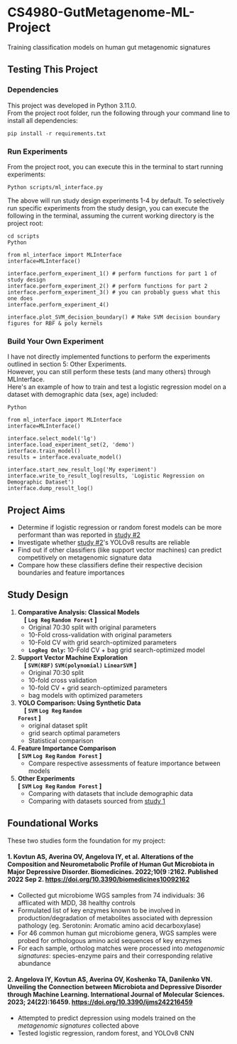 # CS4980-GutMetagenome-ML-Project
Training classification models on human gut metagenomic signatures 

## Testing This Project

### Dependencies
This project was developed in Python 3.11.0.<br>
From the project root folder, run the following through your command line to install all dependencies:
```
pip install -r requirements.txt
```

### Run Experiments
From the project root, you can execute this in the terminal to start running experiments:
```
Python scripts/ml_interface.py
```
The above will run study design experiments 1-4 by default. 
To selectively run specific experiments from the study design, you can execute the following in the terminal, assuming the current working directory is the project root:
```
cd scripts
Python

from ml_interface import MLInterface
interface=MLInterface()

interface.perform_experiment_1() # perform functions for part 1 of study design
interface.perform_experiment_2() # perform functions for part 2
interface.perform_experiment_3() # you can probably guess what this one does
interface.perform_experiment_4()

interface.plot_SVM_decision_boundary() # Make SVM decision boundary figures for RBF & poly kernels
```

### Build Your Own Experiment
I have not directly implemented functions to perform the experiments outlined in section 5: Other Experiments.<br>
However, you can still perform these tests (and many others) through MLInterface.<br> 
Here's an example of how to train and test a logistic regression model on a dataset with demographic data (sex, age) included:
```
Python

from ml_interface import MLInterface
interface=MLInterface()

interface.select_model('lg')
interface.load_experiment_set(2, 'demo')
interface.train_model()
results = interface.evaluate_model()

interface.start_new_result_log('My experiment')
interface.write_to_result_log(results, 'Logistic Regression on Demographic Dataset')
interface.dump_result_log()
```

## Project Aims
- Determine if logistic regression or random forest models can be more performant than was reported in [study #2](#2-angelova-iy-kovtun-as-averina-ov-koshenko-ta-danilenko-vn-unveiling-the-connection-between-microbiota-and-depressive-disorder-through-machine-learning-international-journal-of-molecular-sciences-2023-242216459-httpsdoiorg103390ijms242216459)
- Investigate whether [study #2](#2-angelova-iy-kovtun-as-averina-ov-koshenko-ta-danilenko-vn-unveiling-the-connection-between-microbiota-and-depressive-disorder-through-machine-learning-international-journal-of-molecular-sciences-2023-242216459-httpsdoiorg103390ijms242216459)'s YOLOv8 results are reliable
- Find out if other classifiers (like support vector machines) can predict competitively on metagenomic signature data
- Compare how these classifiers define their respective decision boundaries and feature importances


## Study Design
1. **Comparative Analysis: Classical Models**<br>
 **[ <code>Log Reg</code> <code>Random Forest</code> ]**<br>
      * Original 70:30 split with original parameters
      * 10-Fold cross-validation with original parameters
      * 10-Fold CV with grid search-optimized parameters
      * <code>**LogReg Only</code>:** 10-Fold CV + bag grid search-optimized model
2. **Support Vector Machine Exploration**<br>
 **[ <code>SVM(RBF)</code> <code>SVM(polynomial)</code> <code>LinearSVM</code> ]**<br>
   * Original 70:30 split
   * 10-fold cross validation
   * 10-fold CV + grid search-optimized parameters
   * bag models with optimized parameters
3. **YOLO Comparison: Using Synthetic Data**<br>
 **[ <code>SVM</code> <code>Log Reg</code> <code>Random Forest</code> ]**<br>
   * original dataset split
   * grid search optimal parameters
   * Statistical comparison
4. **Feature Importance Comparison**<br>
**[ <code>SVM</code> <code>Log Reg</code> <code>Random Forest</code> ]**<br>
	* Compare respective assessments of feature importance between models
5. **Other Experiments**<br>
**[ <code>SVM</code> <code>Log Reg</code> <code>Random Forest</code> ]**<br>
    * Comparing with datasets that include demographic data
    * Comparing with datasets sourced from [study 1](#1-kovtun-as-averina-ov-angelova-iy-et-al-alterations-of-the-composition-and-neurometabolic-profile-of-human-gut-microbiota-in-major-depressive-disorder-biomedicines-2022109-2162-published-2022-sep-2-httpsdoiorg103390biomedicines10092162)


## Foundational Works
These two studies form the foundation for my project: 

#### 1. Kovtun AS, Averina OV, Angelova IY, et al. **Alterations of the Composition and Neurometabolic Profile of Human Gut Microbiota in Major Depressive Disorder.** Biomedicines. 2022;10(9 :2162. Published 2022 Sep 2. https://doi.org/10.3390/biomedicines10092162
- Collected gut microbiome WGS samples from 74 individuals: 36 afflicated with MDD, 38 healthy controls
- Formulated list of key enzymes known to be involved in production/degradation of metabolites associated with depression pathology (eg. Serotonin: Aromatic amino acid decarboxylase)
- For 46 common human gut microbiome genera, WGS samples were probed for orthologous amino acid sequences of key enzymes 
- For each sample, ortholog matches were processed into _metagenomic signatures_: species-enzyme pairs and their corresponding relative abundance


#### 2. Angelova IY, Kovtun AS, Averina OV, Koshenko TA, Danilenko VN. **Unveiling the Connection between Microbiota and Depressive Disorder through Machine Learning.** International Journal of Molecular Sciences. 2023; 24(22):16459. https://doi.org/10.3390/ijms242216459
- Attempted to predict depression using models trained on the _metagenomic signatures_ collected above
- Tested logistic regression, random forest, and YOLOv8 CNN
<br>
